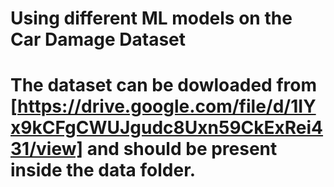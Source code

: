 # Using different ML models on the Car Damage Dataset

# The dataset can be dowloaded from [https://drive.google.com/file/d/1IYx9kCFgCWUJgudc8Uxn59CkExRei431/view] and should be present inside the data folder.
